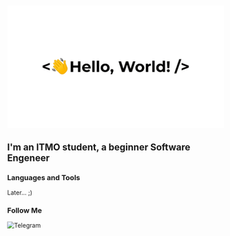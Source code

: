 ![Header](https://github.com/Dilunder/dilunder/blob/main/assets/Hello.gif)

## I'm an ITMO student, a beginner Software Engeneer

### Languages and Tools

Later... ;)

### Follow Me
![Telegram](https://img.shields.io/badge/Telegram-ffffff?style=for-the-badge&logo=telegram&logoColor=27A0D9&)